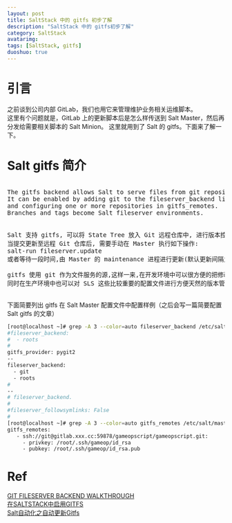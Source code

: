 ```yaml
---
layout: post
title: SaltStack 中的 gitfs 初步了解
description: "SaltStack 中的 gitfs初步了解"
category: SaltStack
avatarimg:
tags: [SaltStack, gitfs]
duoshuo: true
---
```


# 引言
之前谈到公司内部 GitLab，我们也用它来管理维护业务相关运维脚本。  
这里有个问题就是，GitLab 上的更新脚本后是怎么样传送到 Salt Master，然后再分发给需要相关脚本的 Salt Minion。
这里就用到了 Salt 的 gitfs。下面来了解一下。

# Salt gitfs 简介

<pre>

The gitfs backend allows Salt to serve files from git repositories. 
It can be enabled by adding git to the fileserver_backend list, 
and configuring one or more repositories in gitfs_remotes.
Branches and tags become Salt fileserver environments.

 
Salt 支持 gitfs, 可以将 State Tree 放入 Git 远程仓库中, 进行版本控制, 易于管理  
当提交更新至远程 Git 仓库后, 需要手动在 Master 执行如下操作:  
salt-run fileserver.update  
或者等待一段时间,由 Master 的 maintenance 进程进行更新(默认更新间隔为 60s, 可以通过 Master 配置文件 loop_interval 选项进行调整).

gitfs 使用 git 作为文件服务的源,这样一来,在开发环境中可以很方便的把修改同步到测试环境,  
同时在生产环境中也可以对 SLS 这些比较重要的配置文件进行方便天然的版本管理。

</pre>

下面简要列出 gitfs 在 Salt Master 配置文件中配置样例（之后会写一篇简要配置 Salt gitfs 的文章）

```bash
[root@localhost ~]# grep -A 3 --color=auto fileserver_backend /etc/salt/master
#fileserver_backend:
#  - roots
#
gitfs_provider: pygit2
--
fileserver_backend:
  - git
  - roots
#
--
# fileserver_backend.
#
#fileserver_followsymlinks: False
#
[root@localhost ~]# grep -A 3 --color=auto gitfs_remotes /etc/salt/master
gitfs_remotes:
   - ssh://git@gitlab.xxx.cc:59878/gameopscript/gameopscript.git:
     - privkey: /root/.ssh/gameop/id_rsa
     - pubkey: /root/.ssh/gameop/id_rsa.pub
```    

# Ref
[GIT FILESERVER BACKEND WALKTHROUGH](https://docs.saltstack.com/en/latest/topics/tutorials/gitfs.html)  
[在SALTSTACK中启用GITFS](http://www.cnphp6.com/archives/25526)  
[Salt自动化之自动更新Gitfs](http://pengyao.org/salt-auto-gitfs-update.html)    
